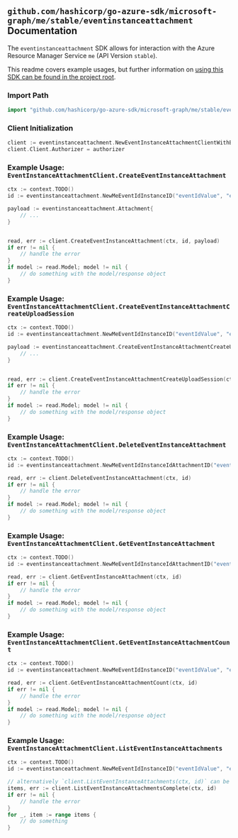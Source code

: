 
## `github.com/hashicorp/go-azure-sdk/microsoft-graph/me/stable/eventinstanceattachment` Documentation

The `eventinstanceattachment` SDK allows for interaction with the Azure Resource Manager Service `me` (API Version `stable`).

This readme covers example usages, but further information on [using this SDK can be found in the project root](https://github.com/hashicorp/go-azure-sdk/tree/main/docs).

### Import Path

```go
import "github.com/hashicorp/go-azure-sdk/microsoft-graph/me/stable/eventinstanceattachment"
```


### Client Initialization

```go
client := eventinstanceattachment.NewEventInstanceAttachmentClientWithBaseURI("https://management.azure.com")
client.Client.Authorizer = authorizer
```


### Example Usage: `EventInstanceAttachmentClient.CreateEventInstanceAttachment`

```go
ctx := context.TODO()
id := eventinstanceattachment.NewMeEventIdInstanceID("eventIdValue", "eventId1Value")

payload := eventinstanceattachment.Attachment{
	// ...
}


read, err := client.CreateEventInstanceAttachment(ctx, id, payload)
if err != nil {
	// handle the error
}
if model := read.Model; model != nil {
	// do something with the model/response object
}
```


### Example Usage: `EventInstanceAttachmentClient.CreateEventInstanceAttachmentCreateUploadSession`

```go
ctx := context.TODO()
id := eventinstanceattachment.NewMeEventIdInstanceID("eventIdValue", "eventId1Value")

payload := eventinstanceattachment.CreateEventInstanceAttachmentCreateUploadSessionRequest{
	// ...
}


read, err := client.CreateEventInstanceAttachmentCreateUploadSession(ctx, id, payload)
if err != nil {
	// handle the error
}
if model := read.Model; model != nil {
	// do something with the model/response object
}
```


### Example Usage: `EventInstanceAttachmentClient.DeleteEventInstanceAttachment`

```go
ctx := context.TODO()
id := eventinstanceattachment.NewMeEventIdInstanceIdAttachmentID("eventIdValue", "eventId1Value", "attachmentIdValue")

read, err := client.DeleteEventInstanceAttachment(ctx, id)
if err != nil {
	// handle the error
}
if model := read.Model; model != nil {
	// do something with the model/response object
}
```


### Example Usage: `EventInstanceAttachmentClient.GetEventInstanceAttachment`

```go
ctx := context.TODO()
id := eventinstanceattachment.NewMeEventIdInstanceIdAttachmentID("eventIdValue", "eventId1Value", "attachmentIdValue")

read, err := client.GetEventInstanceAttachment(ctx, id)
if err != nil {
	// handle the error
}
if model := read.Model; model != nil {
	// do something with the model/response object
}
```


### Example Usage: `EventInstanceAttachmentClient.GetEventInstanceAttachmentCount`

```go
ctx := context.TODO()
id := eventinstanceattachment.NewMeEventIdInstanceID("eventIdValue", "eventId1Value")

read, err := client.GetEventInstanceAttachmentCount(ctx, id)
if err != nil {
	// handle the error
}
if model := read.Model; model != nil {
	// do something with the model/response object
}
```


### Example Usage: `EventInstanceAttachmentClient.ListEventInstanceAttachments`

```go
ctx := context.TODO()
id := eventinstanceattachment.NewMeEventIdInstanceID("eventIdValue", "eventId1Value")

// alternatively `client.ListEventInstanceAttachments(ctx, id)` can be used to do batched pagination
items, err := client.ListEventInstanceAttachmentsComplete(ctx, id)
if err != nil {
	// handle the error
}
for _, item := range items {
	// do something
}
```
